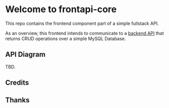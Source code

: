 # Welcome to frontapi-core
This repo contains the frontend component part of a simple fullstack API.

As an overview, this frontend intends to communicate to a [backend API]()
that returns CRUD operations over a simple MySQL Database.

## API Diagram

TBD.

## Credits

## Thanks

